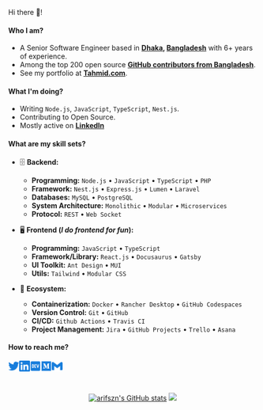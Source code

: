 Hi there 👋!

#### Who I am?

- A Senior Software Engineer based in **[Dhaka](https://en.wikipedia.org/wiki/Dhaka), [Bangladesh](https://en.wikipedia.org/wiki/Bangladesh)** with 6+ years of experience.
- Among the top 200 open source **[GitHub contributors from Bangladesh](https://github.com/gayanvoice/top-github-users/blob/main/markdown/public_contributions/bangladesh.md)**.
- See my portfolio at **[Tahmid.com](https://tahmyd.github.io)**.

#### What I'm doing?

- Writing `Node.js`, `JavaScript`, `TypeScript`, `Nest.js`.
- Contributing to Open Source.
- Mostly active on **[LinkedIn](https://www.linkedin.com/in/rahmantahmid)**

#### What are my skill sets?

- 🗄️ **Backend:**

  - **Programming:** `Node.js` • `JavaScript` • `TypeScript` • `PHP`
  - **Framework:** `Nest.js` • `Express.js` • `Lumen` • `Laravel`
  - **Databases:** `MySQL` • `PostgreSQL`
  - **System Architecture:** `Monolithic` • `Modular` • `Microservices`
  - **Protocol:** `REST` • `Web Socket`

- 🖥 **Frontend (_I do frontend for fun_):**

  - **Programming:** `JavaScript` • `TypeScript`
  - **Framework/Library:** `React.js` • `Docusaurus` • `Gatsby`
  - **UI Toolkit:** `Ant Design` • `MUI`
  - **Utils:** `Tailwind` • `Modular CSS`

- 🎡 **Ecosystem:**
  - **Containerization:** `Docker` • `Rancher Desktop` • `GitHub Codespaces`
  - **Version Control:** `Git` • `GitHub`
  - **CI/CD:** `Github Actions` • `Travis CI`
  - **Project Management:** `Jira` • `GitHub Projects` • `Trello` • `Asana`

#### How to reach me?

<a href="https://twitter.com/tahmidx">
  <img align="left" alt="Twitter" width="22px" src="./assets/twitter.svg" />
</a>
<a href="https://www.linkedin.com/in/rahmantahmid">
  <img align="left" alt="LinkedIn" width="22px" src="./assets/linkedin.svg" />
</a>
<a href="https://dev.to/">
  <img align="left" alt="Dev" width="22px" src="./assets/dev.svg" />
</a>
<a href="https://medium.com/@rahmanTahmid">
  <img align="left" alt="Medium" width="22px" src="./assets/medium.svg" />
</a>
<a href="mailto:meetahmid@gmail.com">
  <img align="left" alt="Mail" width="22px" src="./assets/gmail.svg" />
</a>

<br/>
<br/>
<br/>

<p align="center">
<a href="http://www.github.com/tahmyd"><img src="https://github-readme-stats.vercel.app/api?username=arifszn&show_icons=true&hide=&count_private=true&title_color=3382ed&text_color=ffffff&icon_color=3382ed&bg_color=1c1917&hide_border=true&show_icons=true" alt="arifszn's GitHub stats" /></a>
<a href="http://www.github.com/tahmyd"><img src="https://github-readme-streak-stats.herokuapp.com/?user=arifszn&stroke=ffffff&background=1c1917&ring=0891b2&fire=0891b2&currStreakNum=ffffff&currStreakLabel=0891b2&sideNums=ffffff&sideLabels=ffffff&dates=ffffff&hide_border=true" /></a>
 </p>
